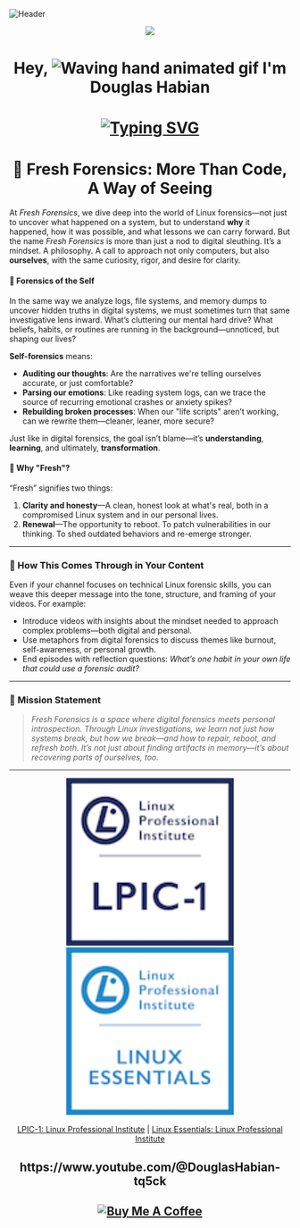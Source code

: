 ![Header](https://github.com/DouglasFreshHabian/DouglasFreshHabian/blob/main/graphics/chip-github-header-image.png)
<p align="center">
  <a href="https://skillicons.dev">
    <img src="https://skillicons.dev/icons?i=kali,debian,less,docker,mint,github,raspberrypi,regex,linux,ubuntu,vim,bash,androidstudio" />
  </a>
</p>

<h1 align="center"> 
  Hey,
  <img src="https://raw.githubusercontent.com/Rishabh2804/Rishabh2804/master/Resources/wave.gif" 
         alt="Waving hand animated gif"         
         width="40"/>
   I'm <b>Douglas Habian</b>
</h1> 

<h1 align="center"> 
<a href="https://git.io/typing-svg">
  <img src="https://readme-typing-svg.demolab.com?font=Fira+Code&pause=1000&color=2BAE05FF&center=true&width=435&lines=Linux+System+%26+Server+Administrator.;Youtube+Hacking+Content+Creator...;Aspiring+Master+of+the+Command+Line!" alt="Typing SVG" />
</a>
</h1>

<h1 align="center"> 
  🌱 Fresh Forensics: More Than Code, A Way of Seeing
  </h1>
  
At *Fresh Forensics*, we dive deep into the world of Linux forensics—not just to uncover what happened on a system, but to understand **why** it happened, how it was possible, and what lessons we can carry forward. But the name *Fresh Forensics* is more than just a nod to digital sleuthing. It’s a mindset. A philosophy. A call to approach not only computers, but also **ourselves**, with the same curiosity, rigor, and desire for clarity.

#### 🧠 **Forensics of the Self**

In the same way we analyze logs, file systems, and memory dumps to uncover hidden truths in digital systems, we must sometimes turn that same investigative lens inward. What’s cluttering our mental hard drive? What beliefs, habits, or routines are running in the background—unnoticed, but shaping our lives?

**Self-forensics** means:

* **Auditing our thoughts**: Are the narratives we're telling ourselves accurate, or just comfortable?
* **Parsing our emotions**: Like reading system logs, can we trace the source of recurring emotional crashes or anxiety spikes?
* **Rebuilding broken processes**: When our "life scripts" aren’t working, can we rewrite them—cleaner, leaner, more secure?

Just like in digital forensics, the goal isn’t blame—it’s **understanding**, **learning**, and ultimately, **transformation**.

#### 🔄 **Why "Fresh"?**

“Fresh” signifies two things:

1. **Clarity and honesty**—A clean, honest look at what's real, both in a compromised Linux system and in our personal lives.
2. **Renewal**—The opportunity to reboot. To patch vulnerabilities in our thinking. To shed outdated behaviors and re-emerge stronger.

---

### 🎥 How This Comes Through in Your Content

Even if your channel focuses on technical Linux forensic skills, you can weave this deeper message into the tone, structure, and framing of your videos. For example:

* Introduce videos with insights about the mindset needed to approach complex problems—both digital and personal.
* Use metaphors from digital forensics to discuss themes like burnout, self-awareness, or personal growth.
* End episodes with reflection questions: *What’s one habit in your own life that could use a forensic audit?*

---

### 🧭 Mission Statement

> *Fresh Forensics is a space where digital forensics meets personal introspection. Through Linux investigations, we learn not just how systems break, but how we break—and how to repair, reboot, and refresh both. It’s not just about finding artifacts in memory—it’s about recovering parts of ourselves, too.*

---

<div align="center">
  <img src="https://github.com/DouglasFreshHabian/DouglasFreshHabian/blob/main/Graphics/lpic-1-certification-small.png" alt="LPIC-1 Certification" width="300"/>
  <img src="https://github.com/DouglasFreshHabian/DouglasFreshHabian/blob/main/Graphics/linux-essentials-certificate-small.png" alt="Linux Essentials Certification" width="300"/>
</div>

<p align="center">
  <a href="https://cs.lpi.org/caf/Xamman/certification/verify/LPI000519037/7b4l7akdf3">LPIC-1: Linux Professional Institute</a> |
  <a href="https://cs.lpi.org/caf/Xamman/certification/verify/LPI000519037/mbk48breps">Linux Essentials: Linux Professional Institute</a>
</p>





<h2 align="center"> 
https://www.youtube.com/@DouglasHabian-tq5ck 

  <h2 align="center"> 
  <a href="https://www.buymeacoffee.com/dfreshZ" target="_blank"><img src="https://cdn.buymeacoffee.com/buttons/v2/default-yellow.png" alt="Buy Me A Coffee" style="height: 60px !important;width: 217px !important;" ></a>
</h2> 
<!-- 
 _____              _       _____                        _          
|  ___| __ ___  ___| |__   |  ___|__  _ __ ___ _ __  ___(_) ___ ___ 
| |_ | '__/ _ \/ __| '_ \  | |_ / _ \| '__/ _ \ '_ \/ __| |/ __/ __|
|  _|| | |  __/\__ \ | | | |  _| (_) | | |  __/ | | \__ \ | (__\__ \
|_|  |_|  \___||___/_| |_| |_|  \___/|_|  \___|_| |_|___/_|\___|___/
        dfresh@tutanota.com Fresh Forensics, LLC 2025 -->


<!-- Vm0wd2VFMUdiRmhTV0d4V1YwZG9WVmx0ZEhkVU1WbDNWbTVrVmxKc2NEQmFWV1JIWVZVeFdWRnNi
R0ZXVmxsM1ZtMTRTMlJIVmtkaQpSMFpUVmpKb1RWZFdVa0psUmxsNFZHNUdVd3BpUjJodlZGY3hi
Mkl4V25OWGJVWlhUVmRTUjFReFZsZGhVWEJUVm10d2IxZHNaSGRSCmF6VlhVbGhzV21WdGVGSldW
bU0wVDFWT2JsQlVNRXNLCg== -->
